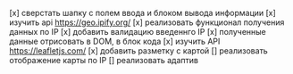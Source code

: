 [x] сверстать шапку с полем ввода и блоком вывода информации
[x] изучить api https://geo.ipify.org/
[x] реализовать функционал получения данных по IP
[x] добавить валидацию введеннго IP
[x] полученные данные отрисовать в DOM, в блок кода
[x] изучить API https://leafletjs.com/
[x] добавить разметку с картой 
[] реализовать отображение карты по IP
[] реализовать адаптив 